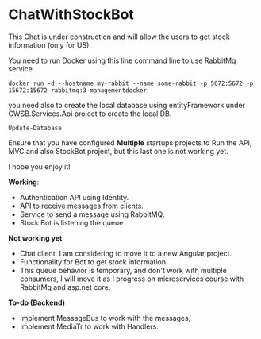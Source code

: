 # ChatWithStockBot

This Chat is under construction and will allow the users to get stock information (only for US).

You need to run Docker using this line command line  to use RabbitMq service.

    docker run -d --hostname my-rabbit --name some-rabbit -p 5672:5672 -p 15672:15672 rabbitmq:3-managementdocker 

you need also to create the local database using entityFramework under CWSB.Services.Api project to create the local DB.

    Update-Database 

Ensure that you have configured **Multiple** startups projects to Run the API, MVC and also StockBot project, but this last one is not working yet.

I hope you enjoy it!

**Working**: 
* Authentication API using Identity.
* API to receive messages from clients.
* Service to send a message using RabbitMQ.
* Stock Bot is listening the queue

**Not working yet**: 
* Chat client. I am considering to move it to a new Angular project.
* Functionality for Bot to get stock information.
* This queue behavior is temporary, and don't work with multiple consumers, I will move it  as I progress  on microservices course with RabbitMq and asp.net core.

**To-do (Backend)**
* Implement MessageBus to work with the messages,
* Implement MediaTr to work with Handlers.

